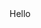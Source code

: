 <html lang="en">
<head>
	<title>MIAW</title>
	<meta name="viewport" content="width=device-width, initial-scale=1, minimum-scale=1">
</head>
<body >
	Hello
	<script type='text/javascript'>
		function initEmbeddedMessaging() {
			console.log('initEmbeddedMessaging');
			try {
				console.log('initEmbeddedMessaging', 'embeddedservice_bootstrap');
				embeddedservice_bootstrap.settings.language = 'en_US'; // For example, enter 'en' or 'en-US'
				
				console.log('initEmbeddedMessaging','embeddedservice_bootstrap','init');
				embeddedservice_bootstrap.init(
					'00D0o0000016oQo',
					'Github',
					'https://devhubdk-dev-ed.my.site.com/ESWGithub1717475956316',
					{
						scrt2URL: 'https://devhubdk-dev-ed.my.salesforce-scrt.com'
					}
				);
				console.log('initEmbeddedMessaging','embeddedservice_bootstrap','done');
			} catch (err) {
				console.error('Error loading Embedded Messaging: ', err);
			}
		};
	</script>
	<script type='text/javascript' src='https://devhubdk-dev-ed.my.site.com/ESWGithub1717475956316/assets/js/bootstrap.min.js' onload='initEmbeddedMessaging()'></script>
</body>
